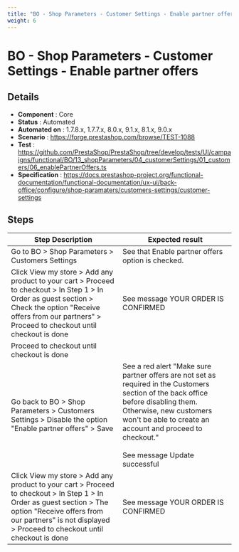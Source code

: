 ```yaml
---
title: "BO - Shop Parameters - Customer Settings - Enable partner offers"
weight: 6
---
```


# BO - Shop Parameters - Customer Settings - Enable partner offers
## Details
* **Component** : Core
* **Status** : Automated
* **Automated on** : 1.7.8.x, 1.7.7.x, 8.0.x, 9.1.x, 8.1.x, 9.0.x
* **Scenario** : https://forge.prestashop.com/browse/TEST-1088
* **Test** : https://github.com/PrestaShop/PrestaShop/tree/develop/tests/UI/campaigns/functional/BO/13_shopParameters/04_customerSettings/01_customers/06_enablePartnerOffers.ts
* **Specification** : https://docs.prestashop-project.org/functional-documentation/functional-documentation/ux-ui/back-office/configure/shop-paramaters/customers-settings/customer-settings

## Steps
| Step Description | Expected result |
| ----- | ----- |
| Go to BO > Shop Parameters > Customers Settings | See that Enable partner offers option is checked. |
| Click View my store > Add any product to your cart > Proceed to checkout > In Step 1 > In Order as guest section > Check the option "Receive offers from our partners" > Proceed to checkout until checkout is done | See message YOUR ORDER IS CONFIRMED |
| Proceed to checkout until checkout is done |  |
| Go back to BO > Shop Parameters > Customers Settings > Disable the option "Enable partner offers" > Save | See a red alert "Make sure partner offers are not set as required in the Customers section of the back office before disabling them. Otherwise, new customers won't be able to create an account and proceed to checkout."<br><br>See message Update successful |
| Click View my store > Add any product to your cart > Proceed to checkout > In Step 1 > In Order as guest section > The option "Receive offers from our partners" is not displayed > Proceed to checkout until checkout is done | See message YOUR ORDER IS CONFIRMED |
